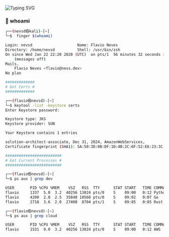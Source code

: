 <img src="https://readme-typing-svg.demolab.com?font=Fira+Code&duration=2500&pause=800&color=FA00D8&center=true&vCenter=true&width=500&lines=~/accessing+root+identity...;~/injecting+automation+into+chaos...;~/establishing+command+channel..." alt="Typing SVG" />

### 🧠 whoami

```bash
┌──(nevsd㉿kali)-[~]
└─$  finger $(whoami)

Login: nevsd                    Name: Flavio Neves
Directory: /home/nevsd          Shell: /usr/bin/zsh
On since Wed Jan 22 22:20 2020 (UTC)  on pts/1  56 minutes 32 seconds idle
	(messages off)
Mails.
	Flavio Neves <flavio@nevs.dev>
No plan

#############
# Get Certs #
#############

┌──(flavio㉿nevsd)-[~]
└─$ keytool -list -keystore certs
Enter Keystore password:

Keystore type: JKS
Keystore provider: SUN

Your Keystore contains 1 entries

solution-architect-associate, Dec 31, 2024, AmazonWebServices,
Certificate fingerprint (SHA1): 5A:50:3D:0B:DF:1D:4B:2C:6F:52:E6:23:3C:2B:99:A0:CA:71:87:E2

#########################
# Get Current Processes #
#########################

┌──(flavio㉿nevsd)-[~]
└─$ ps aux | grep dev

USER       PID %CPU %MEM    VSZ   RSS  TTY      STAT START   TIME COMMAND
flavio     1337  5.0  3.2  40256 13024 pts/0    S    09:00   0:12 Python
flavio     4200  2.8  2.5  35840 10560 pts/0    S    09:02   0:07 Go
flavio     2718  3.6  2.0  27400  8704 pts/1    S    09:05   0:05 Rust

┌──(flavio㉿nevsd)-[~]
└─$ ps aux | grep cloud

USER       PID %CPU %MEM    VSZ   RSS  TTY      STAT START   TIME COMMAND
flavio     1531  9.0  3.2  40256 13024 pts/0    S    09:00   0:12 AWS
```

